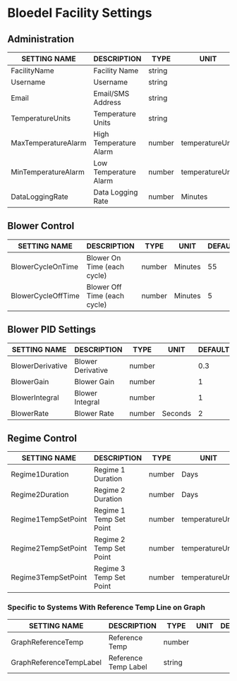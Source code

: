 # Bloedel Facility Settings

## Administration
SETTING NAME                         | DESCRIPTION                             | TYPE    | UNIT             | DEFAULT | MIN     | MAX  
------------------------------------ | --------------------------------------- | ------- | ---------------- | ------- | ------- | -------
FacilityName                         | Facility Name                           | string  |                  |         |         |      
Username                             | Username                                | string  |                  |         |         |      
Email                                | Email/SMS Address                       | string  |                  |         |         |      
TemperatureUnits                     | Temperature Units                       | string  |                  | F       |         |      
MaxTemperatureAlarm                  | High Temperature Alarm                  | number  | temperatureUnit  | 80      | 0       | 180  
MinTemperatureAlarm                  | Low Temperature Alarm                   | number  | temperatureUnit  | 0       | 0       | 180  
DataLoggingRate                      | Data Logging Rate                       | number  | Minutes          | 120     | 0       | 720  

## Blower Control
SETTING NAME                         | DESCRIPTION                             | TYPE    | UNIT             | DEFAULT | MIN     | MAX  
------------------------------------ | --------------------------------------- | ------- | ---------------- | ------- | ------- | -------
BlowerCycleOnTime                    | Blower On Time (each cycle)             | number  | Minutes          | 55      | 0       | 120  
BlowerCycleOffTime                   | Blower Off Time (each cycle)            | number  | Minutes          | 5       | 0       | 120  

## Blower PID Settings
SETTING NAME                         | DESCRIPTION                             | TYPE    | UNIT             | DEFAULT | MIN     | MAX  
------------------------------------ | --------------------------------------- | ------- | ---------------- | ------- | ------- | -------
BlowerDerivative                     | Blower Derivative                       | number  |                  | 0.3     | .1      | 2     
BlowerGain                           | Blower Gain                             | number  |                  | 1       | .1      | 2     
BlowerIntegral                       | Blower Integral                         | number  |                  | 1       | .1      | 2     
BlowerRate                           | Blower Rate                             | number  | Seconds          | 2       | 1       | 300   

## Regime Control
SETTING NAME                         | DESCRIPTION                             | TYPE    | UNIT             | DEFAULT | MIN     | MAX  
------------------------------------ | --------------------------------------- | ------- | ---------------- | ------- | ------- | -------
Regime1Duration                      | Regime 1 Duration                       | number  | Days             | 5       | 0       | 30   
Regime2Duration                      | Regime 2 Duration                       | number  | Days             | 7       | 0       | 30   
Regime1TempSetPoint                  | Regime 1 Temp Set Point                 | number  | temperatureUnit  | 131     | 0       | 180  
Regime2TempSetPoint                  | Regime 2 Temp Set Point                 | number  | temperatureUnit  | 144     | 0       | 180  
Regime3TempSetPoint                  | Regime 3 Temp Set Point                 | number  | temperatureUnit  | 134     | 0       | 180  

### Specific to Systems With Reference Temp Line on Graph
SETTING NAME                         | DESCRIPTION                             | TYPE    | UNIT             | DEFAULT | MIN     | MAX
------------------------------------ | --------------------------------------- | ------- | ---------------- | ------- | ------- | -------
GraphReferenceTemp                   | Reference Temp                          | number  |                  |         |         |
GraphReferenceTempLabel              | Reference Temp Label                    | string  |                  |         |         |
